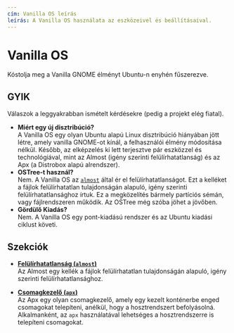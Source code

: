 ```yaml
---
cím: Vanilla OS leírás
leírás: A Vanilla OS használata az eszközeivel és beállításaival.
---
```


# Vanilla OS

Kóstolja meg a Vanilla GNOME élményt Ubuntu-n enyhén fűszerezve. 

## GYIK

Válaszok a leggyakrabban ismételt kérdésekre (pedig a projekt elég fiatal).
- **Miért egy új disztribúció?**\
  A Vanilla OS egy olyan Ubuntu alapú Linux disztribúció hiányában jött létre, 
  amely vanilla GNOME-ot kínál, a felhasználói élmény módosítása nélkül. 
  Később, az elképzelés ki lett terjesztve pár eszközzel és technológiával, mint 
  az Almost (igény szerinti felülírhatatlanság) és az Apx (a Distrobox alapú 
  alrendszer).
- **OSTree-t használ?**\
  Nem. A Vanilla OS az [`almost`](https://github.com/Vanilla-OS/almost) által ér 
  el felülírhatatlanságot. Ezt a kelléket a fájlok felülírhatatlan tulajdonságán 
  alapuló, igény szerinti felülírhatatlansághoz írtuk. Ez a megközelítés bármely 
  partíciós sémán, vagy fájlrendszeren működik. Az OSTree még szóba jöhet a jövőben. 
- **Gördülő Kiadás?**\
  Nem. A Vanilla OS egy pont-kiadású rendszer és az Ubuntu kiadási ciklust követi.

## Szekciók

- **[Felülírhatatlanság (`almost`)](/docs/almost)**\
Az Almost egy kellék a fájlok felülírhatatlan tulajdonságán alapuló, igény 
szerinti felülírhatatlansághoz.

- **[Csomagkezelő (`apx`)](/docs/apx)**\
Az Apx egy olyan csomagkezelő, amely egy kezelt konténerbe enged csomagokat 
telepíteni, anélkül, hogy a hosztrendszert befolyásolná. Alkalmanként, az `apx` 
használatával lehetséges a hosztrendszerre is telepíteni csomagokat.
